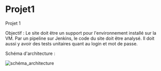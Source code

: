 # Projet1
Projet 1

Objectif : Le site doit être un support pour l'environnement installé sur la VM. Par un pipeline sur Jenkins, le code du site doit être analysé. Il doit aussi y avoir des tests unitaires quant au login et mot de passe.

Schéma d'architecture : 

![schéma_architecture](https://user-images.githubusercontent.com/72738673/138066122-c6cf9e77-2320-4559-aae5-21673249e92b.PNG)


